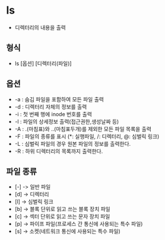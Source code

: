 # ls
- 디렉터리의 내용을 출력
## 형식
- ls [옵션] [디렉터리(파일)]
## 옵션
- -a : 숨김 파일을 포함하여 모든 파일 출력
- -d : 디렉터리 자체의 정보를 출력
- -i : 첫 번째 행에 inode 번호를 출력
- -l : 파일의 상세정보 출력(접근권한,생성날짜 등)
- -A : .(마침표)와 ..(마침표두개)를 제외한 모든 파일 목록을 출력
- -F : 파일의 종류를 표시 (*: 실행파일, /: 디렉터리, @: 심벌릭 링크)
- -L : 심벌릭 파일의 경우 원본 파일의 정보를 출력한다.
- -R : 하위 디렉터리의 목록까지 출력한다.

## 파일 종류
- [-] -> 일반 파일
- [d] -> 디렉터리
- [l] -> 심벌릭 링크
- [b] -> 블록 단위로 읽고 쓰는 블록 장치 파일
- [c] -> 섹터 단위로 읽고 쓰는 문자 장치 파일
- [p] -> 파이프 파일(프로세스 간 통신에 사용되는 특수 파일)
- [s] -> 소켓(네트워크 통신에 사용되는 특수 파일)